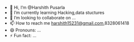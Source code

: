 - 👋 Hi, I’m @Harshith Pusarla
- 🌱 I’m currently learning Hacking,data stuctures
- 💞️ I’m looking to collaborate on ...
- 📫 How to reach me harshith15231@gmail.com,8328061418
- 😄 Pronouns: ...
- ⚡ Fun fact: ...

<!---
HarshithPusarla/HarshithPusarla is a ✨ special ✨ repository because its `README.md` (this file) appears on your GitHub profile.
You can click the Preview link to take a look at your changes.
--->
